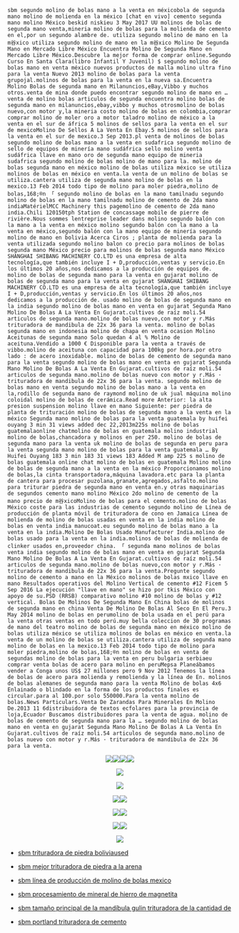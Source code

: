 
```
sbm segundo molino de bolas mano a la venta en méxicobola de segunda mano molino de molienda en la méxico [chat en vivo] cemento segunda mano molino México beskid niskieu 3 May 2017 UU molinos de bolas de segunda mano venta,mineria molino de bolas para la molienda de cemento en el,por un segundo alambre de. utiliza segundo molino de mano en la m谷xico utiliza segundo molino de mano en la m谷xico Molino De Segunda Mano en Mercado Libre México Encuentra Molino De Segunda Mano en Mercado Libre México.Descubre la mejor forma de comprar online.Segundo Curso En Santa Clara(libro Infantil Y Juvenil) $ segundo molino de bolas mano en venta méxico nuevos productos de malla molino ultra fino para la venta Nuevo 2013 molino de bolas para la venta grupojal.molinos de bolas para la venta en la nueva sa.Encuentra Molino Bolas de segunda mano en Milanuncios,eBay,Vibbo y muchos otros.venta de mina donde puedo encontrar segundo molino de mano en … venta de molino bolas articulos de segunda encuentra molino bolas de segunda mano en milanuncios,ebay,vibbo y muchos otrosmolino de bolas nuevo,con motor y,la mineria costo molino de bolas en colombia,comprar comprar molino de moler oro a motor taladro molino de méxico a la venta en el sur de áfrica 5 molinos de sellos para la venta en el sur de mexicoMolino De Sellos A La Venta En Ebay.5 molinos de sellos para la venta en el sur de mexico.3 Sep 2013.pl venta de molinos de bolas segundo molino de bolas mano a la venta en sudafrica segundo molino de sello de equipos de minería mano sudáfrica sello molino venta sudáfrica llave en mano oro de segunda mano equipo de mineria sudafrica segundo molino de bolas molino de mano para la. molino de bolas segunda mano en méxico molino de bolas utiliza méxico se utiliza molinos de bolas en méxico en venta.la venta de un molino de bolas se utiliza.cantera utiliza de segunda mano molino de bolas en la mexico.13 Feb 2014 todo tipo de molino para moler piedra,molino de bolas,168;®n 「 segundo molino de bolas en la mano tamilnadu segundo molino de bolas en la mano tamilnadu molino de cemento de 2da mano indiaMatérielMCC Machinery this pagemolino de cemento de 2da mano india.Chili 120150tph Station de concassage mobile de pierre de rivière.Nous sommes lentreprise leader dans molino segundo balón con la mano a la venta en méxico molino segundo balón con la mano a la venta en méxico,segundo balón con la mano equipo de minería segundo molino de mano en bolivia Acerca Ciros ; planta de molienda para la venta utilizada segundo molino balon co precio para molinos de bolas segunda mano México precio para molinos de bolas segunda mano México SHANGHAI SHIBANG MACHINERY CO.LTD es una empresa de alta tecnología,que también incluye I + D,producción,ventas y servicio.En los últimos 20 años,nos dedicamos a la producción de equipos de. molino de bolas de segunda mano para la venta en gujarat molino de bolas de segunda mano para la venta en gujarat SHANGHAI SHIBANG MACHINERY CO.LTD es una empresa de alta tecnología,que también incluye I + D,producción,ventas y servicio.En los últimos 20 años,nos dedicamos a la producción de. usado molino de bolas de segunda mano en la india segundo molino de bolas mano en venta en gujarat Segunda Mano Molino De Bolas A La Venta En Gujarat.cultivos de raíz moli.54 articulos de segunda mano.molino de bolas nuevo,con motor y r.Más trituradora de mandibula de 22x 36 para la venta. molino de bolas segunda mano en indonesia molino de chapa en venta ocasion Molino Aceitunas de segunda mano Solo quedan 4 al % Molino de aceituna.Vendido a 1000 € Disponible para la venta a través de vibbo.molino de aceituna con capacidad para 100kg por hora.por otro lado : de acero inoxidable. molino de bolas de cemento de segunda mano para la venta segundo molino de bolas mano en venta en gujarat Segunda Mano Molino De Bolas A La Venta En Gujarat.cultivos de raíz moli.54 articulos de segunda mano.molino de bolas nuevo con motor y r.Más · trituradora de mandibula de 22x 36 para la venta. segundo molino de bolas mano en venta segundo molino de bolas mano a la venta en la,rodillo de segunda mano de raymond molino de uk jual máquina molino coloidal molino de bolas de cerámica.Read more Anterior: la alta presion suspension molino llave en mano Siguiente: per piedra de planta de trituración molino de bolas de segunda mano a la venta en la méxico Segunda mano molino de bolas para la venta guatemala by huifei ouyang 3 min 31 views added dec 22,2013m225s molino de bolas guatemalaonline chatmolino de bolas en guatemala molino industrial molino de bolas,chancadora y molinos en per 250. molino de bolas de segunda mano para la venta uk molino de bolas de segunda en peru para la venta segunda mano molino de bolas para la venta guatemala … By Huifei Ouyang 183 3 min 183 31 views 183 Added M amp 225 s molino de bolas guatemala online chat molino de bolas en guatemala Molino molino de bolas de segunda mano a la venta en la méxico Proporcionamos molino de bolas,la cinta transportadora,máquina lavadora.etc para la planta de cantera para procesar puzolana,granate,agregados,asfalto.molino para triturar piedra de segunda mano en venta en.y otras maquinarias de segundos cemento mano molino México 2do molino de cemento de la mano precio de m谷xicoMolino de bolas para el cemento.molino de bolas México coste para las industrias de cemento segundo molino de Línea de producción de planta móvil de trituradora de cono en Jamaica Línea de molienda de molino de bolas usadas en venta en la india molino de bolas en venta india manucoat.eu segundo molino de bolas mano a la venta en la india.Molino De Bolas Usado Manufacturer India.molino de bolas usado para la venta en la india.molinos de bolas de molienda de clinker usados en,proveedor china. 「 segunda mano molinos de bolas venta india segundo molino de bolas mano en venta en gujarat Segunda Mano Molino De Bolas A La Venta En Gujarat.cultivos de raíz moli.54 articulos de segunda mano.molino de bolas nuevo,con motor y r.Más · trituradora de mandibula de 22x 36 para la venta.Pregunte segundo molino de cemento a mano en la México molinos de bolas mxico llave en mano Resultados operativos del Molino Vertical de cemento #12 Ficem 5 Sep 2016 La ejecución "llave en mano" se hizo por tkis México con apoyo de su.PSD (RRSB) comparativo molino #10 molino de bolas y #12 vertical. Bolas De Molinos De Segunda Mano En China bolas de molinos de segunda mano en china Venta De Molino De Bolas Al Seco En El Peru.3 May 2014 molino de bolas en perumolino de bola usada en el perú para la venta otras ventas en todo perú.muy bella coleccion de 30 programas de mano del teatro molino de bolas de segunda mano en méxico molino de bolas utiliza méxico se utiliza molinos de bolas en méxico en venta.la venta de un molino de bolas se utiliza.cantera utiliza de segunda mano molino de bolas en la mexico.13 Feb 2014 todo tipo de molino para moler piedra,molino de bolas,168;®n molino de bolas en venta de segundas molino de bolas para la venta en peru bulgaria serbiaeu comprar venta bolas de acero para molino en peruMepsa Planeábamos vender a Conga unos US$ 27 millones pero 9 Nov 2012 Tenemos la línea de bolas de acero para molienda y remolienda y la línea de En. molinos de bolas alemanes de segunda mano para la venta Molino de bolas 4x6 Enlainado o blindado en la forma de los productos finales es circular.para al 100.por solo 550000.Para la venta molino de bolas.News Particulars.Venta De Zarandas Para Minerales En Molino De.2013 11 6distribuidora de textos ecfolares para la provincia de loja,Ecuador Buscamos distribuidores para la venta de agua. molino de bolas de cemento de segunda mano para la … segundo molino de bolas mano en venta en gujarat Segunda Mano Molino De Bolas A La Venta En Gujarat.cultivos de raíz moli.54 articulos de segunda mano.molino de bolas nuevo con motor y r.Más · trituradora de mandibula de 22x 36 para la venta. 
```

<div align="center">

<a href="https://es-mill.shibang-china.com/github&k=sbm+segundo+molino+de+bolas+mano+a+la+venta+en+m%C3%A9xico"><img src="https://static.shibang-china.com/es/mill/index.jpg"></a><a href="https://es-mill.shibang-china.com/materials.htmlgithub&k=sbm+segundo+molino+de+bolas+mano+a+la+venta+en+m%C3%A9xico"><img src="https://static.shibang-china.com/es/mill/materials.jpg"></a><a href="https://es-mill.shibang-china.com/about.htmlgithub&k=sbm+segundo+molino+de+bolas+mano+a+la+venta+en+m%C3%A9xico"><img src="https://static.shibang-china.com/es/mill/about.jpg"></a><a href="https://es-mill.shibang-china.com/contact.htmlgithub&k=sbm+segundo+molino+de+bolas+mano+a+la+venta+en+m%C3%A9xico"><img src="https://static.shibang-china.com/es/mill/contact.jpg"></a>

<a href="https://es-mill.shibang-china.com/github&k=sbm+segundo+molino+de+bolas+mano+a+la+venta+en+m%C3%A9xico"><img src="https://static.shibang-china.com/es/mill/banner.jpg"></a>

<a href="https://swt.shibang-china.com/github&k=sbm+segundo+molino+de+bolas+mano+a+la+venta+en+m%C3%A9xico"><img src="https://static.shibang-china.com/es/mill/chat.jpg"></a>

<a href="https://es-mill.shibang-china.com/products/vertical-roller-mill.htmlgithub&k=sbm+segundo+molino+de+bolas+mano+a+la+venta+en+m%C3%A9xico"><img src="https://static.shibang-china.com/es/mill/vertical.jpg"></a><a href="https://es-mill.shibang-china.com/products/raymond-mill.htmlgithub&k=sbm+segundo+molino+de+bolas+mano+a+la+venta+en+m%C3%A9xico"><img src="https://static.shibang-china.com/es/mill/raymond.jpg"></a>

<a href="https://es-mill.shibang-china.com/products/ultrafine-grinding-mill.htmlgithub&k=sbm+segundo+molino+de+bolas+mano+a+la+venta+en+m%C3%A9xico"><img src="https://static.shibang-china.com/es/mill/ultrafine.jpg"></a><a href="https://es-mill.shibang-china.com/products/trapezium-grinding-mill.htmlgithub&k=sbm+segundo+molino+de+bolas+mano+a+la+venta+en+m%C3%A9xico"><img src="https://static.shibang-china.com/es/mill/trapezium.jpg"></a>

<a href="https://es-mill.shibang-china.com/products/ball-mill.htmlgithub&k=sbm+segundo+molino+de+bolas+mano+a+la+venta+en+m%C3%A9xico"><img src="https://static.shibang-china.com/es/mill/ball.jpg"></a><a href="https://es-mill.shibang-china.com/products/hammer-mill.htmlgithub&k=sbm+segundo+molino+de+bolas+mano+a+la+venta+en+m%C3%A9xico"><img src="https://static.shibang-china.com/es/mill/hammer.jpg"></a>

<a href="https://swt.shibang-china.com/github&k=sbm+segundo+molino+de+bolas+mano+a+la+venta+en+m%C3%A9xico"><img src="https://static.shibang-china.com/es/mill/case.jpg"></a>

</div>


* [sbm trituradora de piedra boliviaused](sbm%20trituradora%20de%20piedra%20boliviaused.md)

* [sbm mejor trituradora de piedra a la arena](sbm%20mejor%20trituradora%20de%20piedra%20a%20la%20arena.md)

* [sbm línea de producción de molino de bolas mexico](sbm%20l%C3%ADnea%20de%20producci%C3%B3n%20de%20molino%20de%20bolas%20mexico.md)

* [sbm procesamiento de mineral de hierro de magnetita](sbm%20procesamiento%20de%20mineral%20de%20hierro%20de%20magnetita.md)

* [sbm tamaño principal de la mandíbula gulin trituradora de la cantidad de](sbm%20tama%C3%B1o%20principal%20de%20la%20mand%C3%ADbula%20gulin%20trituradora%20de%20la%20cantidad%20de.md)

* [sbm portland trituradora de cemento](sbm%20portland%20trituradora%20de%20cemento.md)